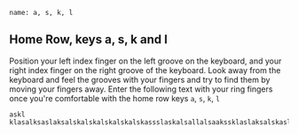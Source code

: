 ```ngMeta
name: a, s, k, l
```

## Home Row, keys a, s, k and l

Position your left index finger on the left groove on the keyboard, and your right index finger on the right groove of the keyboard. Look away from the keyboard and feel the grooves with your fingers and try to find them by moving your fingers away.
Enter the following text with your ring fingers once you're comfortable with the home row keys `a`, `s`, `k`, `l`


```practicetyping
askl
klasalksaslaksalskalskalskalskalskassslaskalsallalsaakssklaslaksalskaslkaslakslaskalskaslaskalskaslk
```